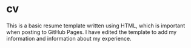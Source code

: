 # cv
This is a basic resume template written using HTML, which is important when posting to GitHub Pages.
I have edited the template to add my information and information about my experience.
